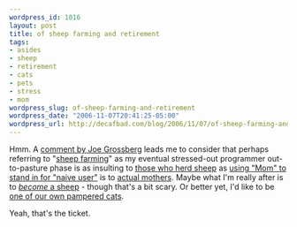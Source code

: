 ```yaml
--- 
wordpress_id: 1016
layout: post
title: of sheep farming and retirement
tags: 
- asides
- sheep
- retirement
- cats
- pets
- stress
- mom
wordpress_slug: of-sheep-farming-and-retirement
wordpress_date: "2006-11-07T20:41:25-05:00"
wordpress_url: http://decafbad.com/blog/2006/11/07/of-sheep-farming-and-retirement
---
```

Hmm.  A [comment by Joe Grossberg][jg] leads me to consider that perhaps referring to "[sheep farming][sf]" as my eventual stressed-out programmer out-to-pasture phase is as insulting to [those who herd sheep][who] as [using "Mom" to stand in for "naive user"][mom] is to [actual mothers][actual].  Maybe what I'm really after is to [*become* a sheep][become] - though that's a bit scary.  Or better yet, I'd like to be [one of our own pampered cats][cats].  

Yeah, that's the ticket.

[cats]: http://flickr.com/photos/deusx/60976291/in/set-1316941/
[become]: http://www.bloosheep.com/Furry%20pics/picturesofframpton/Sheep-n-Skunk_JPG.html
[actual]: http://www.mommybloggers.com/
[who]: http://www.sheepusa.org/
[sf]: http://www.sheep101.info/farm.html
[mom]: http://www.whump.com/moreLikeThis/2006/08/05/your-mom-is-not-an-example-user
[jg]: http://decafbad.com/blog/2006/11/07/firefox-rss-xsl-from-anger-to-apathy#comment-47968
